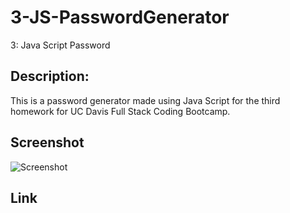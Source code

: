 # 3-JS-PasswordGenerator
3: Java Script Password 

## Description:
This is a password generator made using Java Script for the third homework for UC Davis Full Stack Coding Bootcamp. 

## Screenshot
![Screenshot]()


## Link

